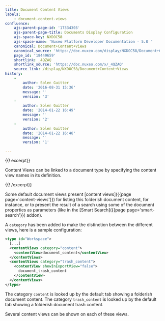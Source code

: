 ```yaml
---
title: Document Content Views
labels:
    - document-content-views
confluence:
    ajs-parent-page-id: '17334303'
    ajs-parent-page-title: Documents Display Configuration
    ajs-space-key: NXDOC58
    ajs-space-name: 'Nuxeo Platform Developer Documentation - 5.8 '
    canonical: Document+Content+Views
    canonical_source: 'https://doc.nuxeo.com/display/NXDOC58/Document+Content+Views'
    page_id: '18449659'
    shortlink: _4QZAQ
    shortlink_source: 'https://doc.nuxeo.com/x/_4QZAQ'
    source_link: /display/NXDOC58/Document+Content+Views
history:
    - 
        author: Solen Guitter
        date: '2016-08-31 15:36'
        message: ''
        version: '3'
    - 
        author: Solen Guitter
        date: '2014-01-22 16:49'
        message: ''
        version: '2'
    - 
        author: Solen Guitter
        date: '2014-01-22 16:48'
        message: ''
        version: '1'

---
```

{{! excerpt}}

Content Views can be linked to a document type by specifying the content view names in its definition.

{{! /excerpt}}

Some default document views present [content views]({{page page='content-views'}}) for listing this folderish document content, for instance, or to present the result of a search using some of the document properties as parameters (like in the [Smart Search]({{page page='smart-search'}}) addon).

A `category` has been added to make the distinction between the different views, here is a sample configuration:

```xml
<type id="Workspace">
  [...]
  <contentViews category="content">
    <contentView>document_content</contentView>
  </contentViews>
  <contentViews category="trash_content">
    <contentView showInExportView="false">
      document_trash_content
    </contentView>
  </contentViews>
</type>
```

The category&nbsp;`content` is looked up by the default tab showing a folderish document content. The category `trash_content` is looked up by the default tab showing a folderish document trash content.

Several content views can be shown on each of these views.